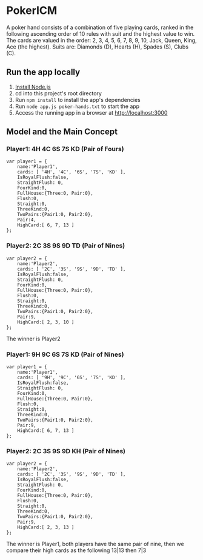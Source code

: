 # PokerICM
A poker hand consists of a combination of five playing cards, ranked in the following ascending order of 10 rules with suit and the highest value to win. The cards are valued in the order: 2, 3, 4, 5, 6, 7, 8, 9, 10, Jack, Queen, King, Ace (the highest).
Suits are: Diamonds (D), Hearts (H), Spades (S), Clubs (C).


## Run the app locally

1. [Install Node.js][]
1. cd into this project's root directory
1. Run `npm install` to install the app's dependencies
1. Run `node app.js poker-hands.txt` to start the app
1. Access the running app in a browser at <http://localhost:3000>

[Install Node.js]: https://nodejs.org/en/download/

## Model and the Main Concept

### Player1: 4H 4C 6S 7S KD (Pair of Fours)
```
var player1 = {
    name:'Player1',
    cards: [ '4H', '4C', '6S', '7S', 'KD' ],
    IsRoyalFlush:false,
    StraightFlush: 0,
    FourKind:0,
    FullHouse:{Three:0, Pair:0},
    Flush:0,
    Straight:0,
    ThreeKind:0,
    TwoPairs:{Pair1:0, Pair2:0}, 
    Pair:4,
    HighCard:[ 6, 7, 13 ]
};
```
### Player2: 2C 3S 9S 9D TD (Pair of Nines)
```
var player2 = {
    name:'Player2',
    cards: [ '2C', '3S', '9S', '9D', 'TD' ],
    IsRoyalFlush:false,
    StraightFlush: 0,
    FourKind:0,
    FullHouse:{Three:0, Pair:0},
    Flush:0,
    Straight:0,
    ThreeKind:0,
    TwoPairs:{Pair1:0, Pair2:0}, 
    Pair:9,
    HighCard:[ 2, 3, 10 ]
};
```
The winner is Player2

### Player1: 9H 9C 6S 7S KD (Pair of Nines)
```
var player1 = {
    name:'Player1',
    cards: [ '9H', '9C', '6S', '7S', 'KD' ],
    IsRoyalFlush:false,
    StraightFlush: 0,
    FourKind:0,
    FullHouse:{Three:0, Pair:0},
    Flush:0,
    Straight:0,
    ThreeKind:0,
    TwoPairs:{Pair1:0, Pair2:0}, 
    Pair:9,
    HighCard:[ 6, 7, 13 ]
};
```
### Player2: 2C 3S 9S 9D KH (Pair of Nines)
```
var player2 = {
    name:'Player2',
    cards: [ '2C', '3S', '9S', '9D', 'TD' ],
    IsRoyalFlush:false,
    StraightFlush: 0,
    FourKind:0,
    FullHouse:{Three:0, Pair:0},
    Flush:0,
    Straight:0,
    ThreeKind:0,
    TwoPairs:{Pair1:0, Pair2:0}, 
    Pair:9,
    HighCard:[ 2, 3, 13 ]
};
```
The winner is Player1, both players have the same pair of nine, then we compare their high cards as the following 13|13 then 7|3
